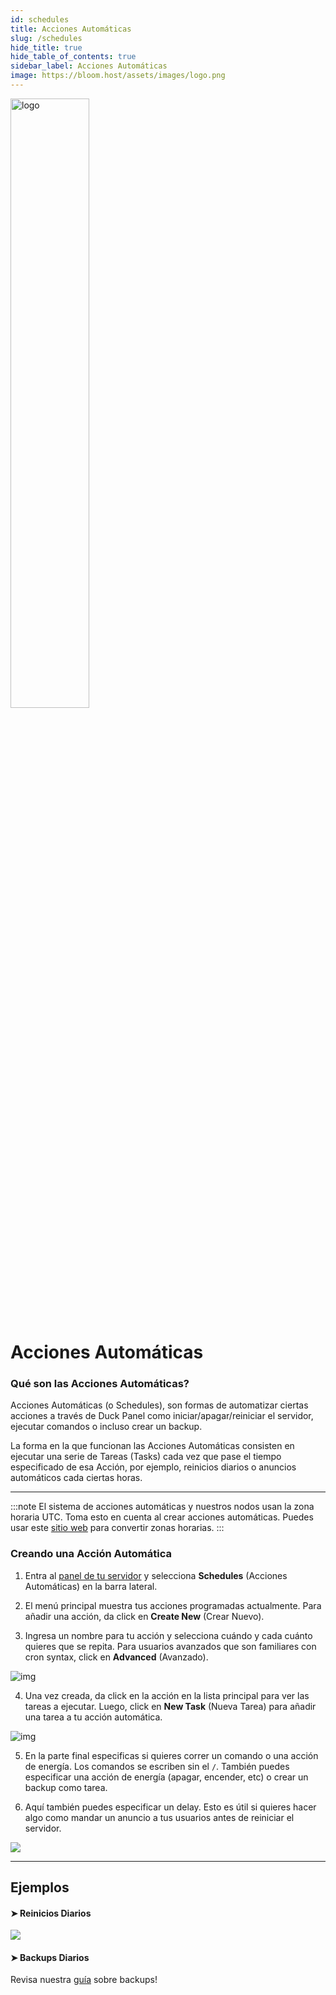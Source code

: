 ```yaml
---
id: schedules
title: Acciones Automáticas
slug: /schedules
hide_title: true
hide_table_of_contents: true
sidebar_label: Acciones Automáticas
image: https://bloom.host/assets/images/logo.png
---
```


<div class="text--center">
<img src="https://bloom.host/logo-white.svg" alt="logo" height="50%" width="50%"/>
<h1>Acciones Automáticas</h1>
</div>


### Qué son las Acciones Automáticas?

Acciones Automáticas (o Schedules), son formas de automatizar ciertas acciones a través de  Duck Panel como 
iniciar/apagar/reiniciar el servidor, ejecutar comandos o incluso crear un backup.

La forma en la que funcionan las Acciones Automáticas consisten en ejecutar una serie de Tareas (Tasks) cada vez que pase
el tiempo especificado de esa Acción, por ejemplo, reinicios diarios o anuncios automáticos cada ciertas horas.

---
:::note
El sistema de acciones automáticas y nuestros nodos usan la zona horaria UTC. Toma esto en cuenta al crear acciones 
automáticas. Puedes usar este [sitio web](https://www.timeanddate.com/worldclock/converter.html) para convertir zonas horarias. 
:::

### Creando una Acción Automática

1. Entra al [panel de tu servidor](https://mc.bloom.host/) y selecciona **Schedules** (Acciones Automáticas) en la barra lateral.

2. El menú principal muestra tus acciones programadas actualmente. Para añadir una acción, da click en **Create New** (Crear Nuevo).
 
3. Ingresa un nombre para tu acción y selecciona cuándo y cada cuánto quieres que se repita. Para usuarios avanzados que
son familiares con cron syntax, click en **Advanced** (Avanzado).

<div class="text--center"><img src={require('../../../../../static/imgs/using_the_panel/schedules/1.png').default} alt="img"/></div>

4. Una vez creada, da click en la acción en la lista principal para ver las tareas a ejecutar. Luego, click en **New Task**
   (Nueva Tarea) para añadir una tarea a tu acción automática.

<div class="text--center"><img src={require('../../../../../static/imgs/using_the_panel/schedules/2.png').default} alt="img"/></div>

5. En la parte final especificas si quieres correr un comando o una acción de energía. Los comandos se escriben sin el `/`.
También puedes especificar una acción de energía (apagar, encender, etc) o crear un backup como tarea.

6. Aquí también puedes especificar un delay. Esto es útil si quieres hacer algo como mandar un anuncio a tus usuarios
antes de reiniciar el servidor.

<div class="text--center"><img src={require('../../../../../static/imgs/using_the_panel/schedules/3.png').default}/></div>

---

## Ejemplos

#### ➤ Reinicios Diarios

<div class="text--center"><img src={require('../../../../../static/imgs/using_the_panel/schedules/4.png').default}/></div>

#### ➤ Backups Diarios
Revisa nuestra [guía](backups.md) sobre backups!
